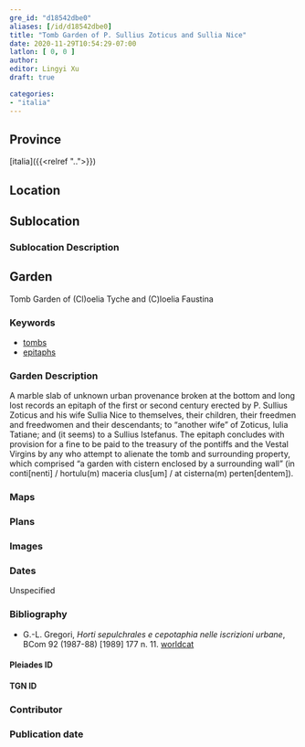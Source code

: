 ```yaml
---
gre_id: "d18542dbe0"
aliases: [/id/d18542dbe0]
title: "Tomb Garden of P. Sullius Zoticus and Sullia Nice"
date: 2020-11-29T10:54:29-07:00
latlon: [ 0, 0 ]
author:
editor: Lingyi Xu
draft: true

categories:
- "italia"
---
```


## Province
[italia]({{<relref "..">}})

## Location

<!--### Location Description-->

<!-- LEAVE THIS BLANK FOR NOW -->

## Sublocation

### Sublocation Description

## Garden

Tomb Garden of (Cl)oelia Tyche and (C)loelia Faustina

### Keywords

- [tombs](http://vocab.getty.edu/page/aat/300005926)
- [epitaphs](http://vocab.getty.edu/page/aat/300028729)

### Garden Description
A marble slab of unknown urban provenance broken at the bottom and long lost records an epitaph of the first or second century erected by P. Sullius Zoticus and his wife Sullia Nice to themselves, their children, their freedmen and freedwomen and their descendants; to “another wife” of Zoticus, Iulia Tatiane; and (it seems) to a Sullius Istefanus. The epitaph concludes with provision for a fine to be paid to the treasury of the pontiffs and the Vestal Virgins by any who attempt to alienate the tomb and surrounding property, which comprised “a garden with cistern enclosed by a surrounding wall” (in conti[nenti] /   hortulu(m) maceria clus[um] / at cisterna(m) perten[dentem]). 	

### Maps

<!--
{{< image src="FILENAME" alt="ALT_TEXT" title="CAPTION" >}}
-->

### Plans

### Images

### Dates
Unspecified

### Bibliography
- G.-L. Gregori, *Horti sepulchrales e cepotaphia nelle iscrizioni urbane*, BCom 92 (1987-88) [1989] 177 n. 11. [worldcat](https://www.worldcat.org/title/horti-sepulchrales-e-cepotaphia-nelle-iscrizioni-urbane/oclc/886794800&referer=brief_results)

<!--#### Periodo ID-->

<!-- [PERIODO_ID](https://pleiades.stoa.org/places/PLEIADES_ID) -->

#### Pleiades ID

#### TGN ID

### Contributor

### Publication date

<!--### Related articles-->

<!-- Links to other related articles. Leave blank for now -->